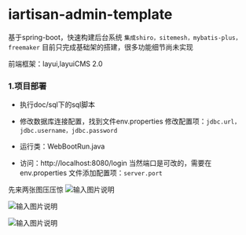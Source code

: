 # iartisan-admin-template
基于spring-boot，快速构建后台系统
`集成shiro，sitemesh，mybatis-plus，freemaker` 
目前只完成基础架的搭建，很多功能细节尚未实现

前端框架：layui,layuiCMS 2.0


### 1.项目部署

- 执行doc/sql下的sql脚本

- 修改数据库连接配置，找到文件env.properties 
  修改配置项：`jdbc.url，jdbc.username，jdbc.password`

- 运行类：WebBootRun.java

- 访问：http://localhost:8080/login 当然端口是可改的，需要在env.properties
  文件添加配置项：`server.port`

先来两张图压压惊
![输入图片说明](https://gitee.com/uploads/images/2018/0308/153537_c0248355_639234.png "image.png")

![输入图片说明](https://gitee.com/uploads/images/2018/0308/153556_33363968_639234.png "image1.png")

![输入图片说明](https://gitee.com/uploads/images/2018/0308/153608_b9525e7d_639234.png "image2.png")